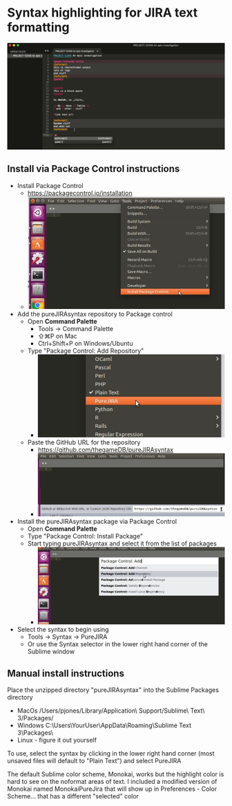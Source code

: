 # Syntax highlighting for JIRA text formatting
![purejiraexample](imgs/PureJiraExample.jpg)
## Install via Package Control instructions
- Install Package Control 
	- https://packagecontrol.io/installation
	- ![Install package control](imgs/installPackageControl.jpg)
- Add the pureJIRAsyntax repository to Package control
	- Open **Command Palette**
		- Tools -> Command Palette
		- ⇧⌘P on Mac
		- Ctrl+Shift+P on Windows/Ubuntu
	- Type "Package Control: Add Repository"
		- ![addrepo](imgs/setSyntax.jpg)
	- Paste the GitHub URL for the repository
		- https://github.com/thegameDB/pureJIRAsyntax
		- ![adgithubrepo](imgs/addGithubRepo.jpg)
- Install the pureJIRAsyntax package via Package Control
	- Open **Command Palette**
	- Type "Package Control: Install Package"
	- Start typing pureJIRAsyntax and select it from the list of packages
		- ![installPureJira](imgs/addRepo.jpg)
- Select the syntax to begin using
	- Tools -> Syntax -> PureJIRA
	- Or use the Syntax selector in the lower right hand corner of the Sublime window

## Manual install instructions
Place the unzipped directory "pureJIRAsyntax" into the Sublime Packages directory
- MacOs /Users/pjones/Library/Application\ Support/Sublime\ Text\ 3/Packages/
- Windows C:\Users\YourUser\AppData\Roaming\Sublime Text 3\Packages\
- Linux - figure it out yourself 

To use, select the syntax by clicking in the lower right hand corner (most unsaved files will default to "Plain Text") and select PureJIRA 


The default Sublime color scheme, Monokai, works but the highlight color is hard to see on the noformat areas of text. 
I included a modified version of Monokai named MonokaiPureJira that will show up in Preferences - Color Scheme... that has a different "selected" color
